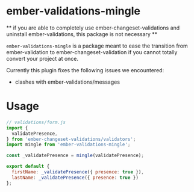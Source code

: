 # ember-validations-mingle

** if you are able to completely use ember-changeset-validations and uninstall ember-validations, this package is not necessary **

`ember-validations-mingle` is a package meant to ease the transition from ember-validation to ember-changeset-validation if you cannot totally convert your project at once.
  
Currently this plugin fixes the following issues we encountered:  
* clashes with ember-validations/messages


# Usage
```js
// validations/form.js
import {
  validatePresence,
} from 'ember-changeset-validations/validators';
import mingle from 'ember-validations-mingle';

const _validatePresence = mingle(validatePresence);

export default {
  firstName: _validatePresence({ presence: true }),
  lastName: _validatePresence({ presence: true })
};
```
